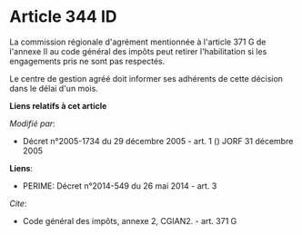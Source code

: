 # Article 344 ID

La commission régionale d'agrément mentionnée à l'article 371 G de l'annexe II au code général des impôts peut retirer
l'habilitation si les engagements pris ne sont pas respectés. 

Le centre de gestion agréé doit informer ses adhérents de cette décision dans le délai d'un mois.

**Liens relatifs à cet article**

_Modifié par_:

  - Décret n°2005-1734 du 29 décembre 2005 - art. 1 () JORF 31 décembre 2005

**Liens**:

  - PERIME: Décret n°2014-549 du 26 mai 2014 - art. 3

_Cite_:

  - Code général des impôts, annexe 2, CGIAN2. - art. 371 G
